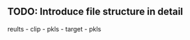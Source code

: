 ## TODO: Introduce file structure in detail

reults
    - clip
        - pkls
    - target
        - pkls